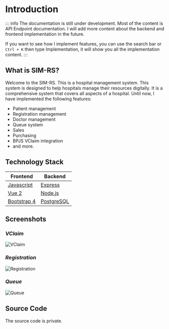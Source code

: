 # Introduction

::: info
The documentation is still under development. Most of the content is API Endpoint documentation. I will add more content about the backend and frontend implementation in the future.

If you want to see how I implement features, you can use the search bar or `Ctrl + K` then type Implementation, it will show you all the implementation content.
:::

## What is SIM-RS?

Welcome to the SIM-RS. This is a hospital management system. This system is designed to help hospitals manage their resources digitally. It is a comprehensive system that covers all aspects of a hospital. Until now, I have implemented the following features:
- Patient management
- Registration management
- Doctor management
- Queue system
- Sales
- Purchasing
- BPJS VClaim integration
- and more.

<!-- <div class="brand-tip">
  Just want to see the portfolio look like? Visit <a href="https://<<DOMAIN_URL>>">live demo</a>.
</div> -->

## Technology Stack

| Frontend | Backend |
| --- | --- |
| [Javascript](https://www.javascript.com/) | [Express](https://expressjs.com/) |
| [Vue 2](https://v2.vuejs.org/) | [Node.js](https://nodejs.org/) |
| [Bootstrap 4](https://getbootstrap.com/) | [PostgreSQL](https://www.postgresql.org/) |


<!-- ### Frontend
- [Javascript](https://www.javascript.com/)
- [Vue 2](https://v2.vuejs.org/)
- [Bootstrap 4](https://getbootstrap.com/)

### Backend
- [Express](https://expressjs.com/)
- [Node.js](https://nodejs.org/)
- [PostgreSQL](https://www.postgresql.org/)
-->

## Screenshots


### ***VClaim***

<img src="https://media.licdn.com/dms/image/v2/D562DAQFg_HqwCYbnYw/profile-treasury-image-shrink_800_800/profile-treasury-image-shrink_800_800/0/1703740133272?e=1732377600&v=beta&t=VZ7fD4elEZhRs8HHO8AkiGTgA1V2rW4wVwZqcfsyexI" alt="VClaim">

### ***Registration***

<img src="https://media.licdn.com/dms/image/v2/D562DAQH76upRjpfbcg/profile-treasury-image-shrink_800_800/profile-treasury-image-shrink_800_800/0/1703739461364?e=1732377600&v=beta&t=6rUAk1saVLunyp5suhAqb8pSYRu6cPJ6CikCg45P08g" alt="Registration">

### ***Queue***

<img src="https://media.licdn.com/dms/image/v2/D562DAQHzNBg5-O9Eeg/profile-treasury-image-shrink_800_800/profile-treasury-image-shrink_800_800/0/1703739317069?e=1732377600&v=beta&t=f9Bqa1Y4T_BRU9AoYtWmxtKVzu_O4lNdJWJF70hgXRo" alt="Queue">

## Source Code

The source code is private.
